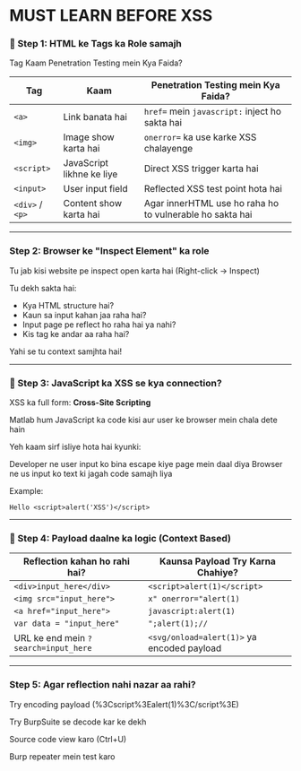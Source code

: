 # MUST LEARN BEFORE XSS

### 🔹 Step 1: HTML ke Tags ka Role samajh

Tag	Kaam	Penetration Testing mein Kya Faida?

| Tag             | Kaam                      | Penetration Testing mein Kya Faida?                      |
| --------------- | ------------------------- | -------------------------------------------------------- |
| `<a>`           | Link banata hai           | `href=` mein `javascript:` inject ho sakta hai           |
| `<img>`         | Image show karta hai      | `onerror=` ka use karke XSS chalayenge                   |
| `<script>`      | JavaScript likhne ke liye | Direct XSS trigger karta hai                             |
| `<input>`       | User input field          | Reflected XSS test point hota hai                        |
| `<div>` / `<p>` | Content show karta hai    | Agar innerHTML use ho raha ho to vulnerable ho sakta hai |

---

### Step 2: Browser ke "Inspect Element" ka role

Tu jab kisi website pe inspect open karta hai (Right-click → Inspect)

Tu dekh sakta hai:

- Kya HTML structure hai?
- Kaun sa input kahan jaa raha hai?
- Input page pe reflect ho raha hai ya nahi?
- Kis tag ke andar aa raha hai?

Yahi se tu context samjhta hai!

---

### 🔹 Step 3: JavaScript ka XSS se kya connection?

XSS ka full form: **Cross-Site Scripting**

Matlab hum JavaScript ka code kisi aur user ke browser mein chala dete hain

Yeh kaam sirf isliye hota hai kyunki:

Developer ne user input ko bina escape kiye page mein daal diya
Browser ne us input ko text ki jagah code samajh liya

Example:

```Hello <script>alert('XSS')</script>```

---

### 🔹 Step 4: Payload daalne ka logic (Context Based)

| Reflection kahan ho rahi hai?        | Kaunsa Payload Try Karna Chahiye?          |
| ------------------------------------ | ------------------------------------------ |
| `<div>input_here</div>`              | `<script>alert(1)</script>`                |
| `<img src="input_here">`             | `x" onerror="alert(1)`                     |
| `<a href="input_here">`              | `javascript:alert(1)`                      |
| `var data = "input_here"`            | `";alert(1);//`                            |
| URL ke end mein `?search=input_here` | `<svg/onload=alert(1)>` ya encoded payload |

---

### Step 5: Agar reflection nahi nazar aa rahi?

Try encoding payload (%3Cscript%3Ealert(1)%3C/script%3E)

Try BurpSuite se decode kar ke dekh

Source code view karo (Ctrl+U)

Burp repeater mein test karo

